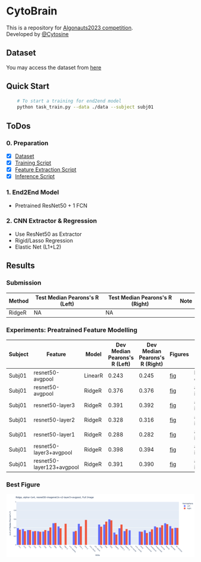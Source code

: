 # CytoBrain

This is a repository for [Algonauts2023 competition](http://algonauts.csail.mit.edu).  
Developed by [@Cytosine](https://github.com/Catosine)

## Dataset
You may access the dataset from [here](https://naturalscenesdataset.org)

## Quick Start
```Bash
    # To start a training for end2end model
    python task_train.py --data ./data --subject subj01
```

## ToDos
### 0. Preparation
- [x] [Dataset](./src/dataset.py)
- [x] [Training Script](./task_train_torch.py)
- [x] [Feature Extraction Script](./feature_extract.py)
- [x] [Inference Script](./task_inference_torch.py)

### 1. End2End Model 
- Pretrained ResNet50 + 1 FCN

### 2. CNN Extractor & Regression
- Use ResNet50 as Extractor
- Rigid/Lasso Regression
- Elastic Net (L1+L2)

## Results
### Submission
| Method | Test Median Pearons's R (Left) | Test Median Pearons's R (Right) | Note     |  
| ------ | ------------------------------ | ------------------------------- | -------- |  
| RidgeR | NA                             | NA                              |          |


### Experiments: Preatrained Feature Modelling
| Subject | Feature          | Model   | Dev Median Pearons's R (Left) | Dev Median Pearons's R (Right) | Figures                                           | Note     |  
| ------  | ---------------- | ------- | ----------------------------- | ------------------------------ | ------------------------------------------------- | -------- |  
| Subj01  | resnet50-avgpool | LinearR | 0.243                         | 0.245                          | [fig](./img/linear_regression_baseline/histogram_pearson_20230308144134.png) | baseline/random crop 256 |
| Subj01  | resnet50-avgpool | RidgeR  | 0.376                         | 0.376                          | [fig](./img/ridge_resnet50_full_img_alpha_2e4/histogram_pearson_20230309171821.png) | alpha=2e4/full img |
| Subj01  | resnet50-layer3  | RidgeR  | 0.391                         | 0.392                          | [fig](./img/ridge_resnet50_layer3_full_img_alpha_1e3/histogram_pearson_20230314103838.png) | alpha=1e3/full img/avgpool |
| Subj01  | resnet50-layer2  | RidgeR  | 0.328                         | 0.316                          | [fig](./img/ridge_resnet50_layer2_full_img_alpha_1e2/histogram_pearson_20230314105409.png) | alpha=1e2/full img/avgpool |
| Subj01  | resnet50-layer1  | RidgeR  | 0.288                         | 0.282                          | [fig](./img/ridge_resnet50_layer1_full_img_alpha_1e1/histogram_pearson_20230314110252.png) | alpha=1e1/full img/avgpool |
| Subj01  | resnet50-layer3+avgpool | RidgeR  | 0.398                         | 0.394                          | [fig](./img/ridge_resnet50_layer3%2Bavgpool_full_img_alpha_1e4/histogram_pearson_20230314144609.png) | alpha=1e4/full img |
| Subj01  | resnet50-layer123+avgpool | RidgeR  | 0.391                         | 0.390                          | [fig](./img/ridge_resnet50_layer1234_img_alpha_1e3/histogram_pearson_20230314152330.png) | alpha=1e3/full img |


### Best Figure
![fig](./img/ridge_resnet50_layer3%2Bavgpool_full_img_alpha_1e4/histogram_pearson_20230314144609.png)